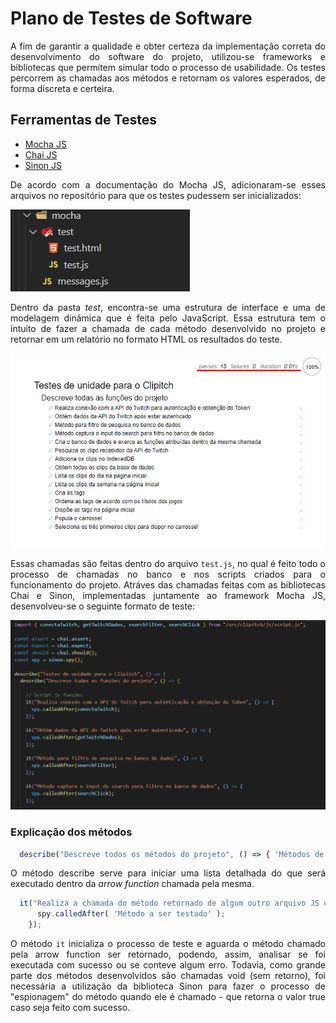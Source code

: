<div align="justify">

# Plano de Testes de Software

A fim de garantir a qualidade e obter certeza da implementação correta do desenvolvimento do software do projeto, utilizou-se frameworks e bibliotecas que permitem simular todo o processo de usabilidade. Os testes percorrem as chamadas aos métodos e retornam os valores esperados, de forma discreta e certeira.
## Ferramentas de Testes

- [Mocha JS](https://mochajs.org/)
- [Chai JS](https://www.chaijs.com/)
- [Sinon JS](https://sinonjs.org/)

De acordo com a documentação do Mocha JS, adicionaram-se esses arquivos no repositório para que os testes pudessem ser inicializados:

![estruturaTestes](img/estruturaTestes.png)

Dentro da pasta *test*, encontra-se uma estrutura de interface e uma de modelagem dinâmica que é feita pelo JavaScript. Essa estrutura tem o intuito de fazer a chamada de cada método desenvolvido no projeto e retornar em um relatório no formato HTML os resultados do teste.

![exemploTestes](img/executeTestes.png)

Essas chamadas são feitas dentro do arquivo `test.js`, no qual é feito todo o processo de chamadas no banco e nos scripts criados para o funcionamento do projeto. Atráves das chamadas feitas com as bibliotecas Chai e Sinon, implementadas juntamente ao framework Mocha JS, desenvolveu-se o seguinte formato de teste:

![exemploTestesJS](img/testeMocha.png)

### Explicação dos métodos

```mocha.js|chai.js|sinon.js - Describe
  describe("Descreve todos os métodos do projeto", () => { 'Métodos de testes a serem implementados' };
```

O método describe serve para iniciar uma lista detalhada do que será executado dentro da *arrow function* chamada pela mesma.

```mocha.js|chai.js|sinon.js - It
  it("Realiza a chamada do método retornado de algum outro arquivo JS ou do próprio arquivo", () => {
      spy.calledAfter( 'Método a ser testado' );      
    });
```

O método `it` inicializa o processo de teste e aguarda o método chamado pela arrow function ser retornado, podendo, assim, analisar se foi executada com sucesso ou se conteve algum erro. Todavia, como grande parte dos métodos desenvolvidos são chamadas void (sem retorno), foi necessária a utilização da biblioteca Sinon para fazer o processo de "espionagem" do método quando ele é chamado - que retorna o valor true caso seja feito com sucesso.</div>